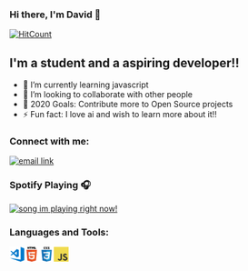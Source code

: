### Hi there, I'm David 👋
[![HitCount](http://hits.dwyl.com/davidaleksejevs/davidaleksejevs/davidaleksejevs.svg)](http://hits.dwyl.com/davidaleksejevs/davidaleksejevs/davidaleksejevs)
<br />
<!-- [![Twitter Follow](https://img.shields.io/twitter/follow/codeSTACKr?color=1DA1F2&logo=twitter&style=for-the-badge)](https://twitter.com/intent/follow?original_referer=https%3A%2F%2Fgithub.com%2FcodeSTACKr&screen_name=codeSTACKr) -->

## I'm a student and a aspiring developer!!

<!--- 🔭 I just finiished my first project! -->
- 🌱 I’m currently learning javascript
- 👯 I’m looking to collaborate with other people
- 🥅 2020 Goals: Contribute more to Open Source projects
- ⚡ Fun fact: I love ai and wish to learn more about it!!

### Connect with me:

<a href="mailto:david.aleksejevs@gmail.com"><img src="https://www.clipartmax.com/png/small/149-1497988_office%40izks-mainz-de-transparent-background-email-logos.png" alt="email link" width="22px"></a>
<!--[<img align="left" alt="codeSTACKr | YouTube" width="22px" src="https://cdn.jsdelivr.net/npm/simple-icons@v3/icons/youtube.svg" />][youtube]
[<img align="left" alt="codeSTACKr | Twitter" width="22px" src="https://cdn.jsdelivr.net/npm/simple-icons@v3/icons/twitter.svg" />][twitter]
[<img align="left" alt="codeSTACKr | LinkedIn" width="22px" src="https://cdn.jsdelivr.net/npm/simple-icons@v3/icons/linkedin.svg" />][linkedin]
[<img align="left" alt="codeSTACKr | Instagram" width="22px" src="https://cdn.jsdelivr.net/npm/simple-icons@v3/icons/instagram.svg" />][instagram]
-->

### Spotify Playing 🎧

[<img src="https://now-playing-codestackr.vercel.app/api/spotify-playing" alt="song im playing right now!" width="350" />](https://open.spotify.com/user/swyqyimdc12jajde4vpwd2x1b)

### Languages and Tools:

<img align="left" alt="Visual Studio Code" width="26px" src="https://raw.githubusercontent.com/github/explore/80688e429a7d4ef2fca1e82350fe8e3517d3494d/topics/visual-studio-code/visual-studio-code.png" />
<img align="left" alt="HTML5" width="26px" src="https://raw.githubusercontent.com/github/explore/80688e429a7d4ef2fca1e82350fe8e3517d3494d/topics/html/html.png" />
<img align="left" alt="CSS3" width="26px" src="https://raw.githubusercontent.com/github/explore/80688e429a7d4ef2fca1e82350fe8e3517d3494d/topics/css/css.png" />
<img align="left" alt="JavaScript" width="26px" src="https://raw.githubusercontent.com/github/explore/80688e429a7d4ef2fca1e82350fe8e3517d3494d/topics/javascript/javascript.png" />

<br />
<br />

<!--[website]:
[twitter]: 
[youtube]: 
[instagram]: 
[linkedin]: 
-->
